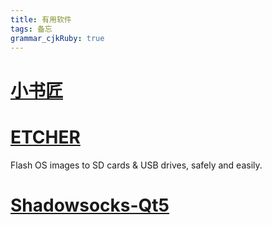 ```yaml
---
title: 有用软件 
tags: 备忘
grammar_cjkRuby: true
---
```


# [小书匠](https://github.com/suziwen/markdownxiaoshujiang/releases)


# [ETCHER](https://etcher.io/)
Flash OS images to SD cards & USB drives, safely and easily.

# [Shadowsocks-Qt5](https://github.com/shadowsocks/shadowsocks-qt5/releases)
